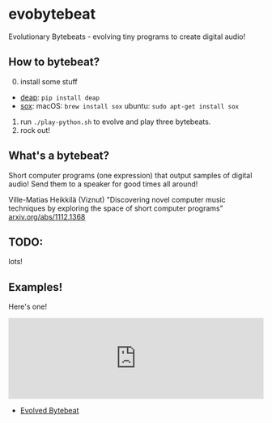 # evobytebeat

Evolutionary Bytebeats - evolving tiny programs to create digital audio!

## How to bytebeat?

0. install some stuff
  - [deap](https://github.com/deap/deap): `pip install deap`
  - [sox](http://sox.sourceforge.net): macOS: `brew install sox` ubuntu: `sudo apt-get install sox`
1. run `./play-python.sh` to evolve and play three bytebeats.
2. rock out!

## What's a bytebeat?

Short computer programs (one expression) that output samples of digital audio! Send them to a speaker for good times all around!

Ville-Matias Heikkilä (Viznut) "Discovering novel computer music techniques by exploring the space of short computer programs" [arxiv.org/abs/1112.1368](http://arxiv.org/abs/1112.1368)

## TODO:

lots!

## Examples!

Here's one!

<iframe width="100%" height="160" src="https://clyp.it/y4i4b4dx/widget" frameborder="0"></iframe>

- [Evolved Bytebeat](https://clyp.it/y4i4b4dx)
